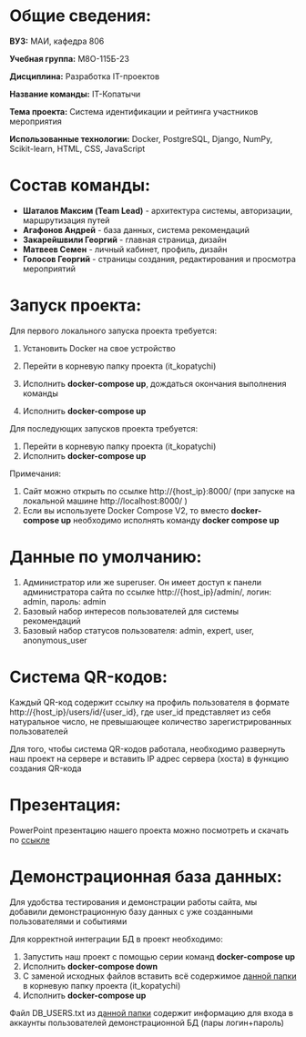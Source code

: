 # Общие сведения:

**ВУЗ:** МАИ, кафедра 806

**Учебная группа:** М8О-115Б-23

**Дисциплина:** Разработка IT-проектов

**Название команды:** IT-Копатычи

**Тема проекта:** Система идентификации и рейтинга участников мероприятия

**Использованные технологии:** Docker, PostgreSQL, Django, NumPy, Scikit-learn, HTML, CSS, JavaScript

# Состав команды:

- **Шаталов Максим (Team Lead)** - архитектура системы, авторизации, маршрутизация путей
- **Агафонов Андрей** - база данных, система рекомендаций
- **Закарейшвили Георгий** - главная страница, дизайн
- **Матвеев Семен** - личный кабинет, профиль, дизайн
- **Голосов Георгий** - страницы создания, редактирования и просмотра мероприятий

# Запуск проекта:

Для первого локального запуска проекта требуется:

1) Установить Docker на свое устройство

2) Перейти в корневую папку проекта (it_kopatychi)

3) Исполнить **docker-compose up**, дождаться окончания выполнения команды

4) Исполнить **docker-compose up**

Для последующих запусков проекта требуется:

1. Перейти в корневую папку проекта (it_kopatychi)
2. Исполнить **docker-compose up**

Примечания:

1. Сайт можно открыть по ссылке http://{host_ip}:8000/ (при запуске на локальной машине http://localhost:8000/ )
2. Если вы используете Docker Compose V2, то вместо **docker-compose up** необходимо исполнять команду **docker compose up** 

# Данные по умолчанию:

1. Администратор или же superuser. Он имеет доступ к панели администратора сайта по ссылке http://{host_ip}/admin/, логин: admin, пароль: admin
2. Базовый набор интересов пользователей для системы рекомендаций
3. Базовый набор статусов пользователя: admin, expert, user, anonymous_user

# Система QR-кодов:

Каждый QR-код содержит ссылку на профиль пользователя в формате http://{host_ip}/users/id/{user_id}, где user_id представляет из себя натуральное число, не превышающее количество зарегистрированных пользователей

Для того, чтобы система QR-кодов работала, необходимо развернуть наш проект на сервере и вставить  IP адрес сервера (хоста) в функцию создания QR-кода

# Презентация:

PowerPoint презентацию нашего проекта можно посмотреть и скачать по [ссыкле](https://docs.google.com/presentation/d/1qcL-lTbmtwnJ5M0ZqydcMH0eMOtk1yOU/edit?usp=sharing&ouid=117761128379293262068&rtpof=true&sd=true)

# Демонстрационная база данных:

Для удобства тестирования и демонстрации работы сайта, мы добавили демонстрационную базу данных с уже созданными пользователями и событиями

Для корректной интеграции БД в проект необходимо:

1) Запустить наш проект с помощью серии команд **docker-compose up**
2) Исполнить **docker-compose down**
3) С заменой исходных файлов вставить всё содержимое [данной папки](https://drive.google.com/drive/folders/1gNgSarXJR7DuPMio4Ue3__Py6tqWbiKI?usp=sharinghttps://drive.google.com/drive/folders/1gNgSarXJR7DuPMio4Ue3__Py6tqWbiKI?usp=sharing) в корневую папку проекта (it_kopatychi)
4) Исполнить **docker-compose up**

Файл DB_USERS.txt из [данной папки](https://drive.google.com/drive/folders/1gNgSarXJR7DuPMio4Ue3__Py6tqWbiKI?usp=sharinghttps://drive.google.com/drive/folders/1gNgSarXJR7DuPMio4Ue3__Py6tqWbiKI?usp=sharing) содержит информацию для входа в аккаунты пользователей демонстрационной БД (пары логин+пароль)